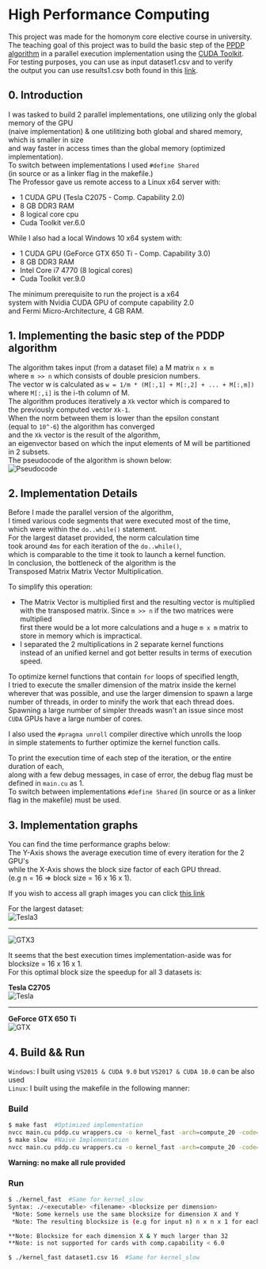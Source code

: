 # High Performance Computing

This project was made for the homonym core elective course in university.  
The teaching goal of this project was to build the basic step of the [PPDP  
algorithm](https://www-users.cs.umn.edu/~boley/publications/papers/PDDP.pdf) in a parallel execution implementation using the [CUDA Toolkit](https://developer.nvidia.com/cuda-toolkit).  
For testing purposes, you can use as input dataset1.csv and to verify  
the output you can use results1.csv both found in this [link](https://gist.github.com/NC0DER/ebd21fc8472e6419d849dc2d6caf20e1/archive/4bfd60e2d963c15bbd47a98f7503aea0573f5c2f.zip).  

## 0. Introduction

I was tasked to build 2 parallel implementations, one utilizing only the global memory of the GPU  
(naive implementation) & one utilitizing both global and shared memory, which is smaller in size  
and way faster in access times than the global memory (optimized implementation).  
To switch between implementations I used `#define Shared`  
(in source or as a linker flag in the makefile.)  
The Professor gave us remote access to a Linux x64 server with:  
* 1 CUDA GPU (Tesla C2075 - Comp. Capability 2.0)  
* 8 GB DDR3 RAM  
* 8 logical core cpu  
* Cuda Toolkit ver.6.0  

While I also had a local Windows 10 x64 system with:  
* 1 CUDA GPU (GeForce GTX 650 Ti - Comp. Capability 3.0)  
* 8 GB DDR3 RAM  
* Intel Core i7 4770 (8 logical cores)  
* Cuda Toolkit ver.9.0  

The minimum prerequisite to run the project is a x64  
system with Nvidia CUDA GPU of compute capability 2.0  
and Fermi Micro-Architecture, 4 GB RAM.  


## 1. Implementing the basic step of the PDDP algorithm

The algorithm takes input (from a dataset file) a M matrix `n x m`  
where `m >> n` which consists of double presicion numbers.   
The vector w is calculated as `w = 1/m * (M[:,1] + M[:,2] + ... + M[:,m])`  
where `M[:,i]` is the i-th column of M.  
The algorithm produces iteratively a `Xk` vector which is compared to  
the previously computed vector `Xk-1`.   
When the norm between them is lower than the epsilon constant  
(equal to `10^-6`) the algorithm has converged   
and the `Xk` vector is the result of the algorithm,  
an eigenvector based on which the input elements of M will be partitioned in 2 subsets.     
The pseudocode of the algorithm is shown below:  
![Pseudocode](https://github.com/NC0DER/AcademicProjects/blob/master/High%20Performance%20Computing/images/algorithm.jpg)  


## 2. Implementation Details

Before I made the parallel version of the algorithm,  
I timed various code segments that were executed most of the time,  
which were within the `do..while()` statement.  
For the largest dataset provided, the norm calculation time    
took around `4ms` for each iteration of the `do..while()`,    
which is comparable to the time it took to launch a kernel function.  
In conclusion, the bottleneck of the algorithm is the  
Transposed Matrix Matrix Vector Multiplication.  

To simplify this operation:
 * The Matrix Vector is multiplied first and the resulting vector is multiplied  
   with the transposed matrix. Since `m >> n` if the two matrices were multiplied  
   first there would be a lot more calculations and a huge `m x m` matrix to   
   store in memory which is impractical.  
 * I separated the 2 multiplications in 2 separate kernel functions  
   instead of an unified kernel and got better results in terms of execution speed.   

To optimize kernel functions that contain `for` loops of specified length,   
I tried to execute the smaller dimension of the matrix inside the kernel   
wherever that was possible, and use the larger dimension to spawn a large  
number of threads, in order to minify the work that each thread does.   
Spawning a large number of simpler threads wasn't an issue since most   
`CUDA` GPUs have a large number of cores.

I also used the `#pragma unroll` compiler directive which unrolls the loop  
in simple statements to further optimize the kernel function calls.

To print the execution time of each step of the iteration, or the entire duration of each,  
along with a few debug messages, in case of error, the debug flag must be defined in `main.cu` as 1.   
To switch between implementations `#define Shared` (in source or as a linker flag in the makefile) must be used.  


## 3. Implementation graphs

You can find the time performance graphs below:  
The Y-Axis shows the average execution time of every iteration for the 2 GPU's  
while the X-Axis shows the block size factor of each GPU thread.  
(e.g n = 16 => block size = 16 x 16 x 1).  

If you wish to access all graph images you can click
[this link](https://github.com/NC0DER/AcademicProjects/blob/master/High%20Performance%20Computing/images)  

For the largest dataset:   
![Tesla3](https://github.com/NC0DER/AcademicProjects/blob/master/High%20Performance%20Computing/images/tesla3.jpg)   
____  
![GTX3](https://github.com/NC0DER/AcademicProjects/blob/master/High%20Performance%20Computing/images/gtx3.jpg)  

It seems that the best execution times implementation-aside was for blocksize = 16 x 16 x 1.  
For this optimal block size the speedup for all 3 datasets is:  

**Tesla C2705**  
![Tesla](https://github.com/NC0DER/AcademicProjects/blob/master/High%20Performance%20Computing/images/tesla_speedup.jpg)  
____  
**GeForce GTX 650 Ti**   
![GTX](https://github.com/NC0DER/AcademicProjects/blob/master/High%20Performance%20Computing/images/gtx_speedup.jpg)  

## 4. Build && Run
`Windows`: I built using `VS2015 & CUDA 9.0` but `VS2017 & CUDA 10.0` can be also used  
`Linux`: I built using the makefile in the following manner:  

### Build 
```bash
$ make fast  #Optimized implementation
nvcc main.cu pddp.cu wrappers.cu -o kernel_fast -arch=compute_20 -code=sm_20 -O3 --machine 64 -DSHARED
$ make slow  #Naive Implementation
nvcc main.cu pddp.cu wrappers.cu -o kernel_fast -arch=compute_20 -code=sm_20 -O3 --machine 64
```
**Warning: no make all rule provided**
### Run 
```bash
$ ./kernel_fast  #Same for kernel_slow
Syntax: ./<executable> <filename> <blocksize per dimension>
 *Note: Some kernels use the same blocksize for dimension X and Y
 *Note: The resulting blocksize is (e.g for input n) n x n x 1 for each dim (x, y, z)

**Note: Blocksize for each dimension X & Y much larger than 32
**Note: is not supported for cards with comp.capability < 6.0

$ ./kernel_fast dataset1.csv 16  #Same for kernel_slow
```
